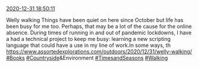 [2020-12-31 18:50:11](https://mstdn.social/@hill_wanderer/105476299878796852)

Welly walking Things have been quiet on here since October but life has been busy for me too. Perhaps, that may be a lot of the cause for the online absence. During times of running in and out of pandemic lockdowns, I have a had a technical project to keep me busy: learning a new scripting language that could have a use in my line of work.In some ways, th <a href="https://www.assortedexplorations.com/outdoors/2020/12/31/welly-walking/" target="_blank" rel="nofollow noopener noreferrer" translate="no">https://www.assortedexplorations.com/outdoors/2020/12/31/welly-walking/</a> <a href="https://mstdn.social/tags/Books" class="mention hashtag" rel="tag">#Books</a> <a href="https://mstdn.social/tags/Countryside" class="mention hashtag" rel="tag">#Countryside</a>&amp;Environment <a href="https://mstdn.social/tags/TimesandSeasons" class="mention hashtag" rel="tag">#TimesandSeasons</a> <a href="https://mstdn.social/tags/Walking" class="mention hashtag" rel="tag">#Walking</a>